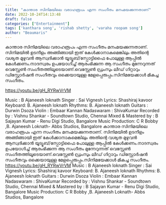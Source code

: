 ```yaml
---
title: "കാന്താര സിനിമയിലെ വരാഹരൂപം എന്ന സംഗീതം മനംമയക്കുന്നതാണ്"
date: 2022-10-24T14:13:48
draft: false
categories: ["Entertainment"]
tags: ['kanthara song', 'rishab shetty', 'varaha roopam song']
author: "Beaumaris"
---
```


കാന്താര സിനിമയിലെ വരാഹരൂപം എന്ന സംഗീതം മനംമയക്കുന്നതാണ്. സിനിമയിൽ ഉടനീളം അങ്ങിങ്ങായി ഇത് കേൾക്കാനാകുമെങ്കിലും അതിന്റെ വശ്യത മുഴുവൻ ആസ്വദിക്കാൻ യൂട്യൂബ്/സ്പോട്ടിഫൈ പോലുള്ള ആപ്പിൽ കേൾക്കണം.നാദസ്വരം ഉപയോഗിച്ച് ആരംഭിക്കുന്ന ആ സംഗീതം മുന്നേറുന്നത് വെസ്റ്റേൺ സംഗീതത്തിലൂടെയാണ്.വെസ്റ്റേൺ ഡ്രംസും ലീഡ് ഗിറ്റാറും ഡിസ്റ്റോർഷൻ സംഗീതവും ഒക്കെയായുള്ള മേളപ്പെരുപ്പം.സിനിമയേക്കാൾ മികച്ച സംഗീതം.

https://youtu.be/gH_RYRwVrVM

Music : B Ajaneesh loknath
Singer : Sai Vignesh
Lyrics: Shashiraj kavoor
Keyboard: B. Ajaneesh loknath
Rhythms: B. Ajaneesh loknath
Guitars : Durwin Dsoza
Violin : Embaar Kannan
Nadaswaram : ShivaKumar
Recorded by : Vishnu Shankar - Soundtown Studio, Chennai
Mixed &amp; Mastered by : B Sajayan Kumar - Renu Digi Studio, Bangalore
Music Production: C R Bobby ,B. Ajaneesh Loknath- Abbs Studios, Bangalore
കാന്താര സിനിമയിലെ വരാഹരൂപം എന്ന സംഗീതം മനംമയക്കുന്നതാണ്. സിനിമയിൽ ഉടനീളം അങ്ങിങ്ങായി ഇത് കേൾക്കാനാകുമെങ്കിലും അതിന്റെ വശ്യത മുഴുവൻ ആസ്വദിക്കാൻ യൂട്യൂബ്/സ്പോട്ടിഫൈ പോലുള്ള ആപ്പിൽ കേൾക്കണം.നാദസ്വരം ഉപയോഗിച്ച് ആരംഭിക്കുന്ന ആ സംഗീതം മുന്നേറുന്നത് വെസ്റ്റേൺ സംഗീതത്തിലൂടെയാണ്.വെസ്റ്റേൺ ഡ്രംസും ലീഡ് ഗിറ്റാറും ഡിസ്റ്റോർഷൻ സംഗീതവും ഒക്കെയായുള്ള മേളപ്പെരുപ്പം.സിനിമയേക്കാൾ മികച്ച സംഗീതം. https://youtu.be/gH_RYRwVrVM Music : B Ajaneesh loknath Singer : Sai Vignesh Lyrics: Shashiraj kavoor Keyboard: B. Ajaneesh loknath Rhythms: B. Ajaneesh loknath Guitars : Durwin Dsoza Violin : Embaar Kannan Nadaswaram : ShivaKumar Recorded by : Vishnu Shankar - Soundtown Studio, Chennai Mixed & Mastered by : B Sajayan Kumar - Renu Digi Studio, Bangalore Music Production: C R Bobby ,B. Ajaneesh Loknath- Abbs Studios, Bangalore
